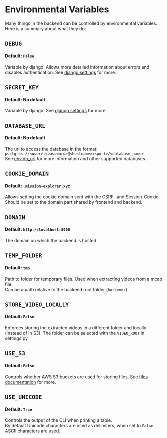 # Environmental Variables
Many things in the backend can be controlled by environmental variables. Here is a summary about what they do:

## `DEBUG`
#### Default: `False`
Variable by django.
Allows more detailed information about errors and disables authentication. See [django settings](https://docs.djangoproject.com/en/5.1/ref/settings/#debug) for more.

## `SECRET_KEY`
#### Default: No default
Variable by django. See [django settings](https://docs.djangoproject.com/en/5.1/ref/settings/#secret-key) for more.

## `DATABASE_URL`
#### Default: No default
The url to access the database in the format:\
`postgres://<user>:<password>@<hostname>:<port>/<database_name>`\
See [env.db_url](https://django-environ.readthedocs.io/en/latest/types.html#term-PostgreSQL) for more information and other supported databases.

## `COOKIE_DOMAIN`
#### Default: `.mission-explorer.xyz`
Allows setting the cookie domain sent with the CSRF- and Session-Cookie. Should be set to the domain part shared by frontend and backend.

## `DOMAIN`
#### Default: `http://localhost:8000`
The domain on which the backend is hosted.

## `TEMP_FOLDER`
#### Default: `tmp`
Path to folder for temporary files. Used when extracting videos from a mcap file.\
Can be a path relative to the backend root folder (`backend/`).

## `STORE_VIDEO_LOCALLY`
#### Default: `False`
Enforces storing the extracted videos in a different folder and locally (instead of in S3). The folder can be selected with the `VIDEO_ROOT` in settings.py

## `USE_S3`
#### Default: `False`
Controls whether AWS S3 buckets are used for storing files. See [files documentation](../files/README.md) for more.

##  `USE_UNICODE`
#### Default: `True`
Controls the output of the CLI when printing a table.\
By default Unicode characters are used as delimiters, when set to `False` ASCII characters are used.
